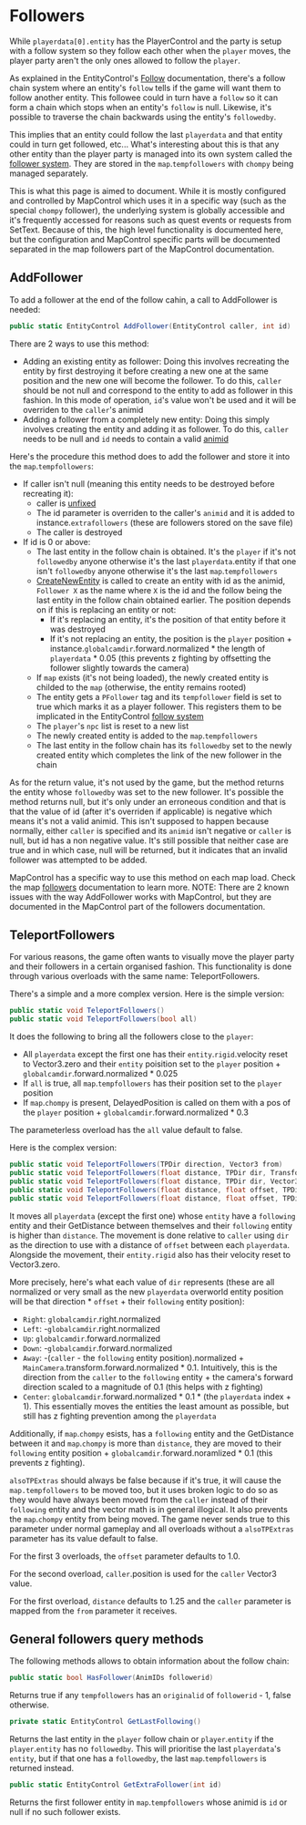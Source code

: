 # Followers
While `playerdata[0].entity` has the PlayerControl and the party is setup with a follow system so they follow each other when the `player` moves, the player party aren't the only ones allowed to follow the `player`.

As explained in the EntityControl's [Follow](../Entities/EntityControl/Notable%20methods/Follow.md) documentation, there's a follow chain system where an entity's `follow` tells if the game will want them to follow another entity. This followee could in turn have a `follow` so it can form a chain which stops when an entity's `follow` is null. Likewise, it's possible to traverse the chain backwards using the entity's `followedby`.

This implies that an entity could follow the last `playerdata` and that entity could in turn get followed, etc... What's interesting about this is that any other entity than the player party is managed into its own system called the [follower system](../MapControl/Follower%20system.md). They are stored in the `map`.`tempfollowers` with `chompy` being managed separately.

This is what this page is aimed to document. While it is mostly configured and controlled by MapControl which uses it in a specific way (such as the special `chompy` follower), the underlying system is globally accessible and it's frequently accessed for reasons such as quest events or requests from SetText. Because of this, the high level functionality is documented here, but the configuration and MapControl specific parts will be documented separated in the map followers part of the MapControl documentation.

## AddFollower
To add a follower at the end of the follow cahin, a call to AddFollower is needed:

```cs
public static EntityControl AddFollower(EntityControl caller, int id)
```
There are 2 ways to use this method:

- Adding an existing entity as follower: Doing this involves recreating the entity by first destroying it before creating a new one at the same position and the new one will become the follower. To do this, `caller` should be not null and correspond to the entity to add as follower in this fashion. In this mode of operation, `id`'s value won't be used and it will be overriden to the `caller`'s animid
- Adding a follower from a completely new entity: Doing this simply involves creating the entity and adding it as follower. To do this, `caller` needs to be null and `id` needs to contain a valid [animid](../Enums%20and%20IDs/AnimIDs.md)

Here's the procedure this method does to add the follower and store it into the `map`.`tempfollowers`:

- If caller isn't null (meaning this entity needs to be destroyed before recreating it):
    - caller is [unfixed](../Entities/EntityControl/EntityControl%20Methods.md#unfix)
    - The id parameter is overriden to the caller's `animid` and it is added to instance.`extrafollowers` (these are followers stored on the save file)
    - The caller is destroyed
- If id is 0 or above:
    - The last entity in the follow chain is obtained. It's the `player` if it's not `followedby` anyone otherwise it's the last `playerdata`.entity if that one isn't `followedby` anyone otherwise it's the last `map`.`tempfollowers`
    - [CreateNewEntity](../Entities/EntityControl/EntityControl%20Creation.md#createnewentity) is called to create an entity with id as the animid, `Follower X` as the name where `X` is the id and the follow being the last entity in the follow chain obtained earlier. The position depends on if this is replacing an entity or not:
        - If it's replacing an entity, it's the position of that entity before it was destroyed
        - If it's not replacing an entity, the position is the `player` position + instance.`globalcamdir`.forward.normalized * the length of `playerdata` * 0.05 (this prevents z fighting by offsetting the follower slightly towards the camera)
    - If `map` exists (it's not being loaded), the newly created entity is childed to the `map` (otherwise, the entity remains rooted)
    - The entity gets a `PFollower` tag and its `tempfollower` field is set to true which marks it as a player follower. This registers them to be implicated in the EntityControl [follow system](../Entities/EntityControl/Notable%20methods/Follow.md)
    - The `player`'s `npc` list is reset to a new list
    - The newly created entity is added to the `map`.`tempfollowers`
    - The last entity in the follow chain has its `followedby` set to the newly created entity which completes the link of the new follower in the chain

As for the return value, it's not used by the game, but the method returns the entity whose `followedby` was set to the new follower. It's possible the method returns null, but it's only under an erroneous condition and that is that the value of id (after it's overriden if applicable) is negative which means it's not a valid animid. This isn't supposed to happen because normally, either `caller` is specified and its `animid` isn't negative or `caller` is null, but id has a non negative value. It's still possible that neither case are true and in which case, null will be returned, but it indicates that an invalid follower was attempted to be added.

MapControl has a specific way to use this method on each map load. Check the map [followers](../MapControl/Follower%20system.md) documentation to learn more. NOTE: There are 2 known issues with the way AddFollower works with MapControl, but they are documented in the MapControl part of the followers documentation.

## TeleportFollowers
For various reasons, the game often wants to visually move the player party and their followers in a certain organised fashion. This functionality is done through various overloads with the same name: TeleportFollowers.

There's a simple and a more complex version. Here is the simple version:

```cs
public static void TeleportFollowers()
public static void TeleportFollowers(bool all)
```
It does the following to bring all the followers close to the `player`:

- All `playerdata` except the first one has their `entity`.`rigid`.velocity reset to Vector3.zero and their `entity` poisition set to the `player` position + `globalcamdir`.forward.normalized * 0.025
- If `all` is true, all `map`.`tempfollowers` has their position set to the `player` position
- If `map`.`chompy` is present, DelayedPosition is called on them with a pos of the `player` position + `globalcamdir`.forward.normalized * 0.3

The parameterless overload has the `all` value default to false.

Here is the complex version:

```cs
public static void TeleportFollowers(TPDir direction, Vector3 from)
public static void TeleportFollowers(float distance, TPDir dir, Transform caller)
public static void TeleportFollowers(float distance, TPDir dir, Vector3 caller)
public static void TeleportFollowers(float distance, float offset, TPDir dir, Vector3 caller)
public static void TeleportFollowers(float distance, float offset, TPDir dir, Vector3 caller, bool alsoTPextras)
```
It moves all `playerdata` (except the first one) whose `entity` have a `following` entity and their GetDistance between themselves and their `following` entity is higher than `distance`. The movement is done relative to `caller` using `dir` as the direction to use with a distance of `offset` between each `playerdata`. Alongside the movement, their `entity.rigid` also has their velocity reset to Vector3.zero.

More precisely, here's what each value of `dir` represents (these are all normalized or very small as the new `playerdata` overworld entity position will be that direction * `offset` + their `following` entity position):

- `Right`: `globalcamdir`.right.normalized
- `Left`: -`globalcamdir`.right.normalized
- `Up`: `globalcamdir`.forward.normalized
- `Down`: -`globalcamdir`.forward.normalized
- `Away`: -(`caller` - the `following` entity position).normalized + `MainCamera`.transform.forward.normalized * 0.1. Intuitively, this is the direction from the `caller` to the `following` entity + the camera's forward direction scaled to a magnitude of 0.1 (this helps with z fighting)
- `Center`: `globalcamdir`.forward.normalized * 0.1 * (the `playerdata` index + 1). This essentially moves the entities the least amount as possible, but still has z fighting prevention among the `playerdata`

Additionally, if `map`.`chompy` esists, has a `following` entity and the GetDistance between it and `map`.`chompy` is more than `distance`, they are moved to their `following` entity position + `globalcamdir`.forward.noramlized * 0.1 (this prevents z fighting).

`alsoTPExtras` should always be false because if it's true, it will cause the `map.tempfollowers` to be moved too, but it uses broken logic to do so as they would have always been moved from the `caller` instead of their `following` entity and the vector math is in general illogical. It also prevents the `map`.`chompy` entity from being moved. The game never sends true to this parameter under normal gameplay and all overloads without a `alsoTPExtras` parameter has its value default to false.

For the first 3 overloads, the `offset` parameter defaults to 1.0.

For the second overload, `caller`.position is used for the `caller` Vector3 value.

For the first overload, `distance` defaults to 1.25 and the `caller` parameter is mapped from the `from` parameter it receives.

## General followers query methods
The following methods allows to obtain information about the follow chain:

```cs
public static bool HasFollower(AnimIDs followerid)
```
Returns true if any `tempfollowers` has an `originalid` of `followerid` - 1, false otherwise.

```cs
private static EntityControl GetLastFollowing()
```
Returns the last entity in the `player` follow chain or `player`.`entity` if the `player`.`entity` has no `followedby`. This will prioritise the last `playerdata`'s `entity`, but if that one has a `followedby`, the last `map`.`tempfollowers` is returned instead.

```cs
public static EntityControl GetExtraFollower(int id)
```
Returns the first follower entity in `map`.`tempfollowers` whose animid is `id` or null if no such follower exists.
